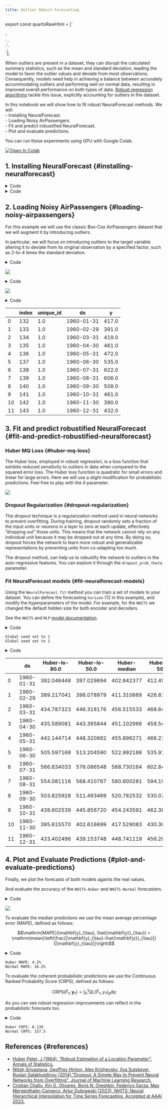 ```yaml
---
title: Outlier Robust Forecasting
---
```


export const quartoRawHtml =
[`<div>
<style scoped>
    .dataframe tbody tr th:only-of-type {
        vertical-align: middle;
    }
    .dataframe tbody tr th {
        vertical-align: top;
    }
    .dataframe thead th {
        text-align: right;
    }
</style>
`,`
</div>`,`<div>
<style scoped>
    .dataframe tbody tr th:only-of-type {
        vertical-align: middle;
    }
    .dataframe tbody tr th {
        vertical-align: top;
    }
    .dataframe thead th {
        text-align: right;
    }
</style>
`,`
</div>`];

When outliers are present in a dataset, they can disrupt the calculated
summary statistics, such as the mean and standard deviation, leading the
model to favor the outlier values and deviate from most observations.
Consequently, models need help in achieving a balance between accurately
accommodating outliers and performing well on normal data, resulting in
improved overall performance on both types of data. [Robust regression
algorithms](https://en.wikipedia.org/wiki/Robust_regression) tackle this
issue, explicitly accounting for outliers in the dataset.

In this notebook we will show how to fit robust NeuralForecast methods.
We will:<br> - Installing NeuralForecast.<br> - Loading Noisy
AirPassengers.<br> - Fit and predict robustified NeuralForecast.<br> -
Plot and evaluate predictions.<br>

You can run these experiments using GPU with Google Colab.

<a href="https://colab.research.google.com/github/Nixtla/neuralforecast/blob/main/nbs/examples/Robust_Regression.ipynb" target="_parent"><img src="https://colab.research.google.com/assets/colab-badge.svg" alt="Open In Colab"/></a>

## 1. Installing NeuralForecast {#installing-neuralforecast}

<details>
<summary>Code</summary>

``` python
%%capture
!pip install git+https://github.com/Nixtla/neuralforecast.git
```

</details>
<details>
<summary>Code</summary>

``` python
import numpy as np
import pandas as pd
from sklearn import datasets

import matplotlib.pyplot as plt
from random import random
from random import randint
from random import seed

from neuralforecast import NeuralForecast
from neuralforecast.utils import AirPassengersDF

from neuralforecast.models import NHITS
from neuralforecast.losses.pytorch import MQLoss, DistributionLoss, HuberMQLoss

from neuralforecast.losses.numpy import mape, mqloss
```

</details>

## 2. Loading Noisy AirPassengers {#loading-noisy-airpassengers}

For this example we will use the classic Box-Cox AirPassengers dataset
that we will augment it by introducing outliers.

In particular, we will focus on introducing outliers to the target
variable altering it to deviate from its original observation by a
specified factor, such as 2-to-4 times the standard deviation.

<details>
<summary>Code</summary>

``` python
# Original Box-Cox AirPassengers 
# as defined in neuralforecast.utils
Y_df = AirPassengersDF.copy() 
plt.plot(Y_df.y)
plt.ylabel('Monthly Passengers')
plt.xlabel('Timestamp [t]')
plt.grid()
```

</details>

![](Robust_Regression_files/figure-markdown_strict/cell-4-output-1.png)

<details>
<summary>Code</summary>

``` python
# Here we add some artificial outliers to AirPassengers
seed(1)
for i in range(len(Y_df)):
    factor = randint(2, 4)
    if random() > 0.97:
        Y_df.y[i] += factor * Y_df.y.std()

plt.plot(Y_df.y)
plt.ylabel('Monthly Passengers + Noise')
plt.xlabel('Timestamp [t]')
plt.grid()
```

</details>

![](Robust_Regression_files/figure-markdown_strict/cell-5-output-1.png)

<details>
<summary>Code</summary>

``` python
# Split datasets into train/test 
# Last 12 months for test
Y_train_df = Y_df.groupby('unique_id').head(-12).reset_index()
Y_test_df = Y_df.groupby('unique_id').tail(12).reset_index()
Y_test_df
```

</details>
<div dangerouslySetInnerHTML={{ __html: quartoRawHtml[0] }} />

|     | index | unique_id | ds         | y     |
|-----|-------|-----------|------------|-------|
| 0   | 132   | 1.0       | 1960-01-31 | 417.0 |
| 1   | 133   | 1.0       | 1960-02-29 | 391.0 |
| 2   | 134   | 1.0       | 1960-03-31 | 419.0 |
| 3   | 135   | 1.0       | 1960-04-30 | 461.0 |
| 4   | 136   | 1.0       | 1960-05-31 | 472.0 |
| 5   | 137   | 1.0       | 1960-06-30 | 535.0 |
| 6   | 138   | 1.0       | 1960-07-31 | 622.0 |
| 7   | 139   | 1.0       | 1960-08-31 | 606.0 |
| 8   | 140   | 1.0       | 1960-09-30 | 508.0 |
| 9   | 141   | 1.0       | 1960-10-31 | 461.0 |
| 10  | 142   | 1.0       | 1960-11-30 | 390.0 |
| 11  | 143   | 1.0       | 1960-12-31 | 432.0 |

<div dangerouslySetInnerHTML={{ __html: quartoRawHtml[1] }} />

## 3. Fit and predict robustified NeuralForecast {#fit-and-predict-robustified-neuralforecast}

### Huber MQ Loss {#huber-mq-loss}

The Huber loss, employed in robust regression, is a loss function that
exhibits reduced sensitivity to outliers in data when compared to the
squared error loss. The Huber loss function is quadratic for small
errors and linear for large errors. Here we will use a slight
modification for probabilistic predictions. Feel free to play with the
$\delta$ parameter.

![](https://github.com/Nixtla/neuralforecast/blob/main/nbs/imgs_losses/huber_loss.png?raw=1)

### Dropout Regularization {#dropout-regularization}

The dropout technique is a regularization method used in neural networks
to prevent overfitting. During training, dropout randomly sets a
fraction of the input units or neurons in a layer to zero at each
update, effectively “dropping out” those units. This means that the
network cannot rely on any individual unit because it may be dropped out
at any time. By doing so, dropout forces the network to learn more
robust and generalizable representations by preventing units from
co-adapting too much.

The dropout method, can help us to robustify the network to outliers in
the auto-regressive features. You can explore it through the
`dropout_prob_theta` parameter.

### Fit NeuralForecast models {#fit-neuralforecast-models}

Using the `NeuralForecast.fit` method you can train a set of models to
your dataset. You can define the forecasting `horizon` (12 in this
example), and modify the hyperparameters of the model. For example, for
the `NHITS` we changed the default hidden size for both encoder and
decoders.

See the `NHITS` and `MLP` [model
documentation](https://nixtla.github.io/neuralforecast/models.mlp.html).

<details>
<summary>Code</summary>

``` python
%%capture
horizon = 12
quantiles = [0.1, 0.25, 0.5, 0.75, 0.9]

# Try different hyperparmeters to improve accuracy.
models = [NHITS(h=horizon,                           # Forecast horizon
                input_size=2 * horizon,              # Length of input sequence
                loss=HuberMQLoss(quantiles=quantiles),    # Robust Huber Loss
                valid_loss=MQLoss(quantiles=quantiles),   # Validation signal
                max_steps=500,                       # Number of steps to train
                dropout_prob_theta=0.6,              # Dropout to robustify vs outlier lag inputs
                #early_stop_patience_steps=2,        # Early stopping regularization patience
                val_check_steps=10,                  # Frequency of validation signal (affects early stopping)
                alias='Huber',
              ),
          NHITS(h=horizon,
                input_size=2 * horizon,
                loss=DistributionLoss(distribution='Normal', 
                                      quantiles=quantiles), # Classic Normal distribution
                valid_loss=MQLoss(quantiles=quantiles),
                max_steps=500,
                #early_stop_patience_steps=2,
                dropout_prob_theta=0.6,
                val_check_steps=10,
                alias='Normal',
              )
          ]
nf = NeuralForecast(models=models, freq='M')
nf.fit(df=Y_train_df)
Y_hat_df = nf.predict()
```

</details>

``` text
Global seed set to 1
Global seed set to 1
```

<details>
<summary>Code</summary>

``` python
# By default NeuralForecast produces forecast intervals
# In this case the lo-x and high-x levels represent the 
# low and high bounds of the prediction accumulating x% probability
Y_hat_df = Y_hat_df.reset_index(drop=True)
Y_hat_df
```

</details>
<div dangerouslySetInnerHTML={{ __html: quartoRawHtml[2] }} />

|     | ds         | Huber-lo-80.0 | Huber-lo-50.0 | Huber-median | Huber-hi-50.0 | Huber-hi-80.0 | Normal     | Normal-lo-80.0 | Normal-lo-50.0 | Normal-median | Normal-hi-50.0 | Normal-hi-80.0 |
|-----|------------|---------------|---------------|--------------|---------------|---------------|------------|----------------|----------------|---------------|----------------|----------------|
| 0   | 1960-01-31 | 392.046448    | 397.029694    | 402.842377   | 412.451111    | 420.441254    | 370.554321 | -1246.564331   | -466.951233    | 374.260681    | 1214.356934    | 1953.910645    |
| 1   | 1960-02-29 | 389.217041    | 398.078979    | 411.310669   | 426.811432    | 462.116272    | 431.134827 | -1016.146179   | -376.702576    | 469.389313    | 1195.809082    | 1874.808838    |
| 2   | 1960-03-31 | 434.787323    | 446.318176    | 456.515533   | 468.646667    | 486.479950    | 469.221069 | -965.224670    | -268.812164    | 455.846985    | 1197.529175    | 1983.282349    |
| 3   | 1960-04-30 | 435.589081    | 443.395844    | 451.102966   | 458.542328    | 469.953857    | 544.345642 | -1038.976440   | -251.178711    | 535.880615    | 1403.179932    | 2100.239990    |
| 4   | 1960-05-31 | 442.144714    | 448.320862    | 455.896271   | 466.212524    | 477.713348    | 400.593628 | -1188.452881   | -417.007935    | 426.566284    | 1202.106201    | 2103.583008    |
| 5   | 1960-06-30 | 505.597168    | 513.204590    | 522.992188   | 535.911987    | 547.264099    | 482.142883 | -1210.700195   | -386.704407    | 484.923767    | 1400.397339    | 2142.133789    |
| 6   | 1960-07-31 | 566.634033    | 576.086548    | 588.730164   | 602.847534    | 613.312256    | 548.551086 | -1049.558838   | -299.192017    | 578.715820    | 1399.025879    | 2226.514404    |
| 7   | 1960-08-31 | 554.081116    | 568.410767    | 580.600281   | 594.198730    | 605.851440    | 542.382874 | -1056.719116   | -310.321533    | 543.106689    | 1420.388306    | 2138.160889    |
| 8   | 1960-09-30 | 503.825928    | 511.493469    | 520.782532   | 530.070435    | 551.331299    | 656.870056 | -957.937927    | -157.202362    | 644.464355    | 1539.134644    | 2261.052490    |
| 9   | 1960-10-31 | 438.602539    | 445.856720    | 454.243591   | 462.382782    | 487.070221    | 662.375427 | -926.544312    | -206.266907    | 650.127808    | 1537.292480    | 2253.246094    |
| 10  | 1960-11-30 | 395.615570    | 402.616699    | 417.529083   | 430.389435    | 452.758911    | 499.940247 | -1233.157471   | -397.680908    | 492.310120    | 1396.803711    | 2209.155273    |
| 11  | 1960-12-31 | 433.402496    | 439.153748    | 448.741119   | 456.206573    | 471.018433    | 458.918365 | -1393.779053   | -589.960815    | 468.123871    | 1448.744263    | 2284.202637    |

<div dangerouslySetInnerHTML={{ __html: quartoRawHtml[3] }} />

## 4. Plot and Evaluate Predictions {#plot-and-evaluate-predictions}

Finally, we plot the forecasts of both models againts the real values.

And evaluate the accuracy of the `NHITS-Huber` and `NHITS-Normal`
forecasters.

<details>
<summary>Code</summary>

``` python
fig, ax = plt.subplots(1, 1, figsize = (20, 7))
plot_df = pd.concat([Y_train_df, Y_hat_df]).set_index('ds') # Concatenate the train and forecast dataframes
plot_df[['y', 'Huber-median', 'Normal-median']].plot(ax=ax, linewidth=2)

ax.set_title('Noisy AirPassengers Forecast', fontsize=22)
ax.set_ylabel('Monthly Passengers', fontsize=20)
ax.set_xlabel('Timestamp [t]', fontsize=20)
ax.legend(prop={'size': 15})
ax.grid()
```

</details>

![](Robust_Regression_files/figure-markdown_strict/cell-9-output-1.png)

To evaluate the median predictions we use the mean average percentage
error (MAPE), defined as follows:

$$\mathrm{MAPE}(\mathbf{y}_{\tau}, \hat{\mathbf{y}}_{\tau}) = \mathrm{mean}\left(\frac{|\mathbf{y}_{\tau}-\hat{\mathbf{y}}_{\tau}|}{|\mathbf{y}_{\tau}|}\right)$$

<details>
<summary>Code</summary>

``` python
#from neuralforecast.losses.numpy import mape, mqloss

huber_mae = mape(y=Y_test_df['y'], y_hat=Y_hat_df['Huber-median'])
normal_mae = mape(y=Y_test_df['y'], y_hat=Y_hat_df['Normal-median'])

print(f'Huber MAPE: {huber_mae:.1%}')
print(f'Normal MAPE: {normal_mae:.1%}')
```

</details>

``` text
Huber MAPE: 4.2%
Normal MAPE: 16.2%
```

To evaluate the coherent probabilistic predictions we use the Continuous
Ranked Probability Score (CRPS), defined as follows:

$$\mathrm{CRPS}(\hat{F}_{\tau},\mathbf{y}_{\tau}) = \int^{1}_{0} \mathrm{QL}(\hat{F}_{\tau}, y_{\tau})_{q} dq$$

As you can see robust regression improvements can reflect in the
probabilistic forecasts too.

<details>
<summary>Code</summary>

``` python
huber_qcols = ['Huber-lo-80.0', 'Huber-lo-50.0',    'Huber-median', 'Huber-hi-50.0', 'Huber-hi-80.0']
normal_qcols = ['Normal-lo-80.0', 'Normal-lo-50.0', 'Normal-median',    'Normal-hi-50.0', 'Normal-hi-80.0']

huber_crps = mqloss(y=Y_test_df['y'], y_hat=Y_hat_df[huber_qcols], 
                   quantiles=np.array(quantiles))
normal_crps = mqloss(y=Y_test_df['y'], y_hat=Y_hat_df[normal_qcols], 
                    quantiles=np.array(quantiles))

print(f'Huber CRPS: {huber_crps:.4}')
print(f'Normal CRPS: {normal_crps:.4}')
```

</details>

``` text
Huber CRPS: 6.139
Normal CRPS: 157.5
```

## References {#references}

-   [Huber Peter, J (1964). “Robust Estimation of a Location Parameter”.
    Annals of
    Statistics.](https://projecteuclid.org/journals/annals-of-mathematical-statistics/volume-35/issue-1/Robust-Estimation-of-a-Location-Parameter/10.1214/aoms/1177703732.full)<br>
-   [Nitish Srivastava, Geoffrey Hinton, Alex Krizhevsky, Ilya
    Sutskever, Ruslan Salakhutdinov (2014).”Dropout: A Simple Way to
    Prevent Neural Networks from Overfitting”. Journal of Machine
    Learning
    Research.](https://jmlr.org/papers/v15/srivastava14a.html)<br>
-   [Cristian Challu, Kin G. Olivares, Boris N. Oreshkin, Federico
    Garza, Max Mergenthaler-Canseco, Artur Dubrawski (2023). NHITS:
    Neural Hierarchical Interpolation for Time Series Forecasting.
    Accepted at AAAI 2023.](https://arxiv.org/abs/2201.12886)

